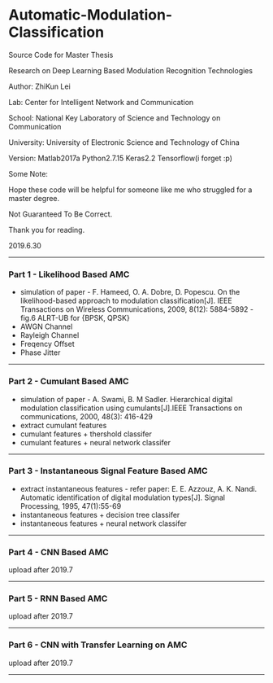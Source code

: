 # Automatic-Modulation-Classification

Source Code for Master Thesis

Research on Deep Learning Based Modulation Recognition Technologies

Author: ZhiKun Lei

Lab: Center for Intelligent Network and Communication

School: National Key Laboratory of Science and Technology on Communication

University: University of Electronic Science and Technology of China

Version: Matlab2017a Python2.7.15 Keras2.2 Tensorflow(i forget :p)

Some Note:

Hope these code will be helpful for someone like me who struggled for a master degree.

Not Guaranteed To Be Correct.

Thank you for reading.

2019.6.30

---

### Part 1 - Likelihood Based AMC
- simulation of paper - F. Hameed, O. A. Dobre, D. Popescu. On the likelihood-based approach to modulation classification[J]. IEEE Transactions on Wireless Communications, 2009, 8(12): 5884-5892 - fig.6 ALRT-UB for {BPSK, QPSK}
- AWGN Channel
- Rayleigh Channel
- Freqency Offset
- Phase Jitter

---

### Part 2 - Cumulant Based AMC
- simulation of paper - A. Swami, B. M Sadler. Hierarchical digital modulation classification using cumulants[J].IEEE Transactions on communications, 2000, 48(3): 416-429
- extract cumulant features
- cumulant features + thershold classifer
- cumulant features + neural network classifer

---

### Part 3 - Instantaneous Signal Feature Based AMC
- extract instantaneous features - refer paper: E. E. Azzouz, A. K. Nandi. Automatic identification of digital modulation types[J]. Signal Processing, 1995, 47(1):55-69
- instantaneous features + decision tree classifer
- instantaneous features + neural network classifer

---

### Part 4 - CNN Based AMC
upload after 2019.7

---

### Part 5 - RNN Based AMC
upload after 2019.7 

---

### Part 6 - CNN with Transfer Learning on AMC
upload after 2019.7

---

